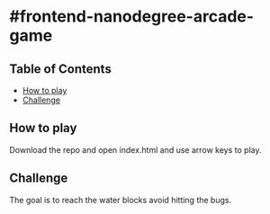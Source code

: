 #frontend-nanodegree-arcade-game
===============================
## Table of Contents

* [How to play](#How-to-play)
* [Challenge](#Challenge)

## How to play

Download the repo and open index.html and use arrow keys to play.

## Challenge

The goal is to reach the water blocks avoid hitting the bugs.

